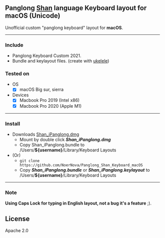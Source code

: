 ## Panglong [Shan](https://en.wikipedia.org/wiki/Shan_people) language Keyboard layout for macOS (Unicode)

Unofficial custom "panglong keyboard" layout for **macOS**.

---------------------------
### Include
- Panglong Keyboard Custom 2021.
- Bundle and keylayout files. (create with [ukelele](https://software.sil.org/ukelele/))

### Tested on

- OS
  - [x] macOS Big sur, sierra
  
- Devices
  - [x] Macbook Pro 2019 (Intel x86)
  - [x] Macbook Pro 2020 (Apple M1)

----------------------------------------------------
### Install

- Downloads [Shan_iPanglong.dmg](https://github.com/NoerNova/Panglong_Shan_Keyboard_macOS/releases/download/v1.1/Shan_iPanglong.dmg)
  - Mount by double click ***Shan_iPanglong.dmg***
  - Copy Shan_iPanglong.bundle to /Users/**${username}**/Library/Keyboard Layouts
- (Or) 
  - ```git clone https://github.com/NoerNova/Panglong_Shan_Keyboard_macOS```
  - Copy ***Shan_iPanglong.bundle*** or ***Shan_iPanglong.keylayout*** to /Users/**${username}**/Library/Keyboard Layouts


----------------------------------------------------
### Note
**Using Caps Lock for typing in English layout, not a bug it's a feature** ;).

## License
Apache 2.0
